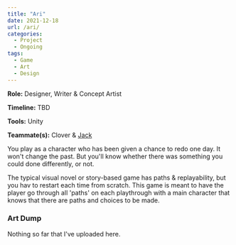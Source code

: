 ```yaml
---
title: "Ari"
date: 2021-12-18
url: /ari/
categories: 
  - Project
  - Ongoing
tags:
  - Game
  - Art
  - Design
---
```


**Role:** Designer, Writer & Concept Artist

**Timeline:** TBD

**Tools:** Unity

**Teammate(s):** Clover & [Jack](https://www.jackburkhardt.com)


You play as a character who has been given a chance to redo one day. It won't change the past. But you'll know whether there was something you could done differently, or not.
	
The typical visual novel or story-based game has paths & replayability, but you hav	to restart each time from scratch. This game is meant to have the player go through all 'paths' on each playthrough with a main character that knows that there are paths and choices to be made.
					
### Art Dump

Nothing so far that I've uploaded here.
